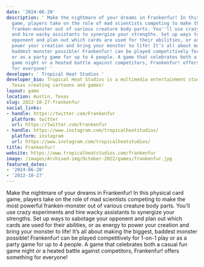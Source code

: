 ```yaml
---
date: '2024-06-20'
description: ' Make the nightmare of your dreams in Frankenfur! In this physical card
  game, players take on the role of mad scientists competing to make the most powerful
  franken-monster out of various creature body parts. You''ll use crazy experiments
  and hire wacky assistants to synergize your strengths. Set up ways to sabotage your
  opponent and plan out which cards are used for their abilities, or as energy to
  power your creation and bring your monster to life! It’s all about making the biggest,
  baddest monster possible! Frankenfur! can be played competitively for 1-on-1 play
  or as a party game for up to 4 people. A game that celebrates both a casual fun
  game night or a heated battle against competitors, Frankenfur! offers something
  for everyone! '
developer: ' Tropical Heat Studios '
developer_bio: Tropical Heat Studios is a multimedia entertainment studio in Austin,
  Texas creating cartoons and games!
layout: game
location: Austin, Texas
slug: 2022-10-27-frankenfur
social_links:
- handle: https://twitter.com/Frankenfur
  platform: twitter
  url: https://twitter.com/Frankenfur
- handle: https://www.instagram.com/tropicalheatstudios/
  platform: instagram
  url: https://www.instagram.com/tropicalheatstudios/
title: Frankenfur!
website: https://www.tropicalheatstudios.com/frankenfur
image: /images/Archived-img/October-2022/games/frankenfur.jpg
featured_dates:
- '2024-06-20'
- '2022-10-27'
---
```


Make the nightmare of your dreams in Frankenfur! In this physical card game, players take on the role of mad scientists competing to make the most powerful franken-monster out of various creature body parts. You'll use crazy experiments and hire wacky assistants to synergize your strengths. Set up ways to sabotage your opponent and plan out which cards are used for their abilities, or as energy to power your creation and bring your monster to life! It’s all about making the biggest, baddest monster possible! Frankenfur! can be played competitively for 1-on-1 play or as a party game for up to 4 people. A game that celebrates both a casual fun game night or a heated battle against competitors, Frankenfur! offers something for everyone!